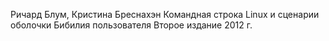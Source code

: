 Ричард Блум, Кристина Бреснахэн
Командная строка Linux и сценарии оболочки
Бибилия пользователя
Второе издание
2012 г.